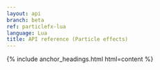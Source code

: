 ```yaml
---
layout: api
branch: beta
ref: particlefx-lua
language: Lua
title: API reference (Particle effects)
---
```

{% include anchor_headings.html html=content %}